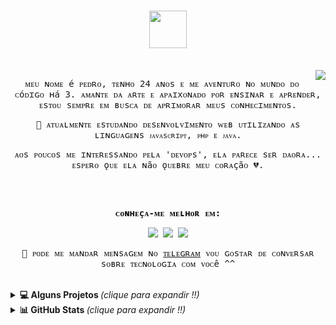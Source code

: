 <samp>
  <h1 align="center"><img height ="60em" src="https://media.giphy.com/media/Qo2dupDib32rkTY4hX/giphy.gif"/></h1>
  </br>
  <a href="https://beacons.ai/pdrtuche">
  <img align = "right" src="https://lanyard.cnrad.dev/api/259092600978407435?idleMessage=Hello%20World%20!!&animated=true&theme=dark&borderRadius=30px&hideBadges=false&hideDiscrim=true&bg=1a1b27"/>
  </a>
   
  <div align="center">
   <p>ᴍᴇᴜ ɴᴏᴍᴇ é ᴘᴇᴅʀᴏ, ᴛᴇɴʜᴏ 24 ᴀɴᴏs ᴇ ᴍᴇ ᴀᴠᴇɴᴛᴜʀᴏ ɴᴏ ᴍᴜɴᴅᴏ ᴅᴏ ᴄóᴅɪɢᴏ ʜá 3. ᴀᴍᴀɴᴛᴇ ᴅᴀ ᴀʀᴛᴇ ᴇ ᴀᴘᴀɪxᴏɴᴀᴅᴏ ᴘᴏʀ ᴇɴsɪɴᴀʀ ᴇ ᴀᴘʀᴇɴᴅᴇʀ, ᴇsᴛᴏᴜ sᴇᴍᴘʀᴇ ᴇᴍ ʙᴜsᴄᴀ ᴅᴇ ᴀᴘʀɪᴍᴏʀᴀʀ ᴍᴇᴜs ᴄᴏɴʜᴇᴄɪᴍᴇɴᴛᴏs.</p>
  <p>🌱 ᴀᴛᴜᴀʟᴍᴇɴᴛᴇ ᴇsᴛᴜᴅᴀɴᴅᴏ ᴅᴇsᴇɴᴠᴏʟᴠɪᴍᴇɴᴛᴏ ᴡᴇʙ ᴜᴛɪʟɪᴢᴀɴᴅᴏ ᴀs ʟɪɴɢᴜᴀɢᴇɴs <code>ᴊᴀᴠᴀsᴄʀɪᴘᴛ</code>, <code>ᴘʜᴘ</code> ᴇ <code>ᴊᴀᴠᴀ</code>.</p>
  <p> ᴀᴏs ᴘᴏᴜᴄᴏs ᴍᴇ ɪɴᴛᴇʀᴇssᴀɴᴅᴏ ᴘᴇʟᴀ 'ᴅᴇᴠᴏᴘs', ᴇʟᴀ ᴘᴀʀᴇᴄᴇ sᴇʀ ᴅᴀᴏʀᴀ... ᴇsᴘᴇʀᴏ ǫᴜᴇ ᴇʟᴀ ɴãᴏ ǫᴜᴇʙʀᴇ ᴍᴇᴜ ᴄᴏʀᴀçãᴏ 💔.</p>
  </div>
  
</br>
</br>
 
  <div align= "center">
   <p><b> ᴄᴏɴʜᴇçᴀ-ᴍᴇ ᴍᴇʟʜᴏʀ ᴇᴍ: </b></p>
    <a href="https://twitter.com/pdrtuche" target="_blank"><img src="https://img.shields.io/badge/Twitter-1DA1F2?style=for-the-badge&logo=twitter&logoColor=white" target="_blank"></a>
    <a href="https://instagram.com/pdr0nvs" target="_blank"><img src="https://img.shields.io/badge/-Instagram-%23E4405F?style=for-the-badge&logo=instagram&logoColor=white" target="_blank"></a>
    <a href="https://www.linkedin.com/in/pdr-neves" target="_blank"><img src="https://img.shields.io/badge/LinkedIn-0077B5?style=for-the-badge&logo=linkedin&logoColor=white" target="_blank"></a>
   <p>📲 ᴘᴏᴅᴇ ᴍᴇ ᴍᴀɴᴅᴀʀ ᴍᴇɴsᴀɢᴇᴍ ɴᴏ <a href ="https://t.me/pdrTuche">ᴛᴇʟᴇɢʀᴀᴍ</a> ᴠᴏᴜ ɢᴏsᴛᴀʀ ᴅᴇ ᴄᴏɴᴠᴇʀsᴀʀ sᴏʙʀᴇ ᴛᴇᴄɴᴏʟᴏɢɪᴀ ᴄᴏᴍ ᴠᴏᴄê ^^</p>
  </div>
  
</samp>
<br>

<details>
  <summary> <b>💻 Alguns Projetos </b> <i >(clique para expandir !!)</i> </summary>
  <br>
<div align="center">
  <h4>💾 Concluídos:</h4>
  <a href="https://github.com/pdr-tuche/xboxClone">
    <img src="https://github-readme-stats.vercel.app/api/pin/?username=pdr-tuche&show_icons=true&line_height=20&theme=tokyonight&hide_border=true&repo=xboxClone" />
  </a>
  </a>
    <a href="https://github.com/pdr-tuche/cadastro_Fliperama">
    <img src="https://github-readme-stats.vercel.app/api/pin/?username=pdr-tuche&show_icons=true&line_height=20&theme=tokyonight&hide_border=true&repo=cadastro_Fliperama" />
  </a>
  <a href="https://github.com/pdr-tuche/ACME">
    <img src="https://github-readme-stats.vercel.app/api/pin/?username=pdr-tuche&show_icons=true&line_height=20&theme=tokyonight&hide_border=true&repo=ACME" />
  </a>
      <a href="https://github.com/pdr-tuche/gerenciador_tarefas">
    <img src="https://github-readme-stats.vercel.app/api/pin/?username=pdr-tuche&show_icons=true&line_height=20&theme=tokyonight&hide_border=true&repo=gerenciador_tarefas" />
  </a>
  <h4> 🚀 Em desenvolvimento: </h4>
  <a href="https://github.com/pdr-tuche/InstaladorDevWindows">
    <img src="https://github-readme-stats.vercel.app/api/pin/?username=pdr-tuche&show_icons=true&line_height=20&theme=tokyonight&hide_border=true&repo=InstaladorDevWindows" />
  </a>
    <br>
</div>
</details>
<details>
  <summary> <b>📊 GitHub Stats </b><i >(clique para expandir !!)</i> </summary>
  <br>
<div align="center">
  <a href = "https://github.com/pdr0nvs">
        <img height="180em" src="https://github-readme-stats.vercel.app/api?username=pdr-tuche&show_icons=true&line_height=20&theme=tokyonight&hide_border=true&hide_rank=true&include_all_commits=true&count_private=true&locale=pt-br">
        <img height="180em" src="https://github-readme-streak-stats.herokuapp.com/?user=pdr-tuche&theme=tokyonight&hide_border=true&locale=pt-br&fire=FF6347">
        <img height="180em" src="https://github-readme-stats.vercel.app/api/top-langs/?username=pdr-tuche&langs_count=6&layout=compact&line_height=30&hide=Tcl&locale=pt-br&theme=tokyonight&hide_border=true"> 
    </a>
</div>
</details>
